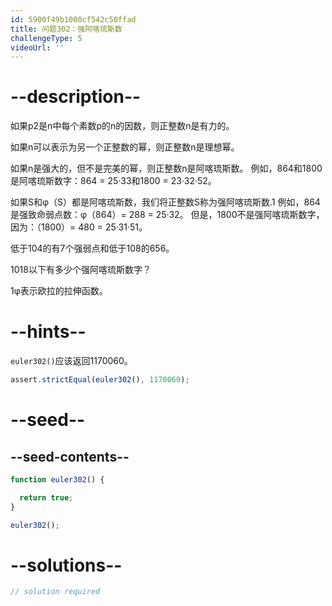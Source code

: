 ```yaml
---
id: 5900f49b1000cf542c50ffad
title: 问题302：强阿喀琉斯数
challengeType: 5
videoUrl: ''
---
```


# --description--

如果p2是n中每个素数p的n的因数，则正整数n是有力的。

如果n可以表示为另一个正整数的幂，则正整数n是理想幂。

如果n是强大的，但不是完美的幂，则正整数n是阿喀琉斯数。 例如，864和1800是阿喀琉斯数字：864 = 25·33和1800 = 23·32·52。

如果S和φ（S）都是阿喀琉斯数，我们将正整数S称为强阿喀琉斯数.1 例如，864是强致命弱点数：φ（864）= 288 = 25·32。 但是，1800不是强阿喀琉斯数字，因为：（1800）= 480 = 25·31·51。

低于104的有7个强弱点和低于108的656。

1018以下有多少个强阿喀琉斯数字？

1φ表示欧拉的拉伸函数。

# --hints--

`euler302()`应该返回1170060。

```js
assert.strictEqual(euler302(), 1170060);
```

# --seed--

## --seed-contents--

```js
function euler302() {

  return true;
}

euler302();
```

# --solutions--

```js
// solution required
```
